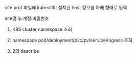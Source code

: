 site.prof 파일에 kubectl이 설치된 host 정보를 아래 형태로 입력

site명:ip:계정:비밀번호 

1. K8S cluster namespace 조회

2. namespace pod/deployment/pvc/pv/service/ingress 조회

3. 2의 describe 



